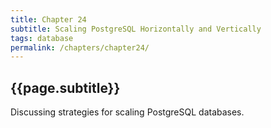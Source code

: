 ```yaml
---
title: Chapter 24
subtitle: Scaling PostgreSQL Horizontally and Vertically
tags: database
permalink: /chapters/chapter24/
---
```

## {{page.subtitle}}

Discussing strategies for scaling PostgreSQL databases.
